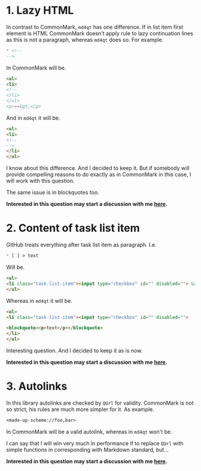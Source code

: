 <!--
	SPDX-FileCopyrightText: 2022-2025 Igor Mironchik <igor.mironchik@gmail.com>
	SPDX-License-Identifier: MIT
-->

# 1. Lazy HTML

In contrast to CommonMark, `md4qt` has one difference. If in list item first element is HTML
CommonMark doesn't apply rule to lazy continuation lines as this is not a paragraph,
whereas `md4qt` does so. For example.

```md
* <!--
-->
```

In CommonMark will be.

```html
<ul>
<li>
<!--
</li>
</ul>
<p>--&gt;</p>
```

And in `md4qt` it will be.

```html
<ul>
<li>
<!--
-->
</li>
</ul>
```

I know about this difference. And I decided to keep it. But if somebody
will provide compelling reasons to do exactly as in CommonMark in this case, I will
work with this question.

The same issue is in blockquotes too.

**Interested in this question may start a discussion with me [here](https://invent.kde.org/libraries/md4qt/-/issues/5).**

# 2. Content of task list item

GitHub treats everything after task list item as paragraph. I.e.

```md
* [ ] > text
```

Will be.

```html
<ul>
<li class="task-list-item"><input type="checkbox" id="" disabled=""> &gt; text</li>
</ul>
```

Whereas in `md4qt` it will be.

```html
<ul>
<li class="task-list-item"><input type="checkbox" id="" disabled="">

<blockquote><p>text</p></blockquote>
</li>
</ul>
```

Interesting question. And I decided to keep it as is now.

**Interested in this question may start a discussion with me [here](https://invent.kde.org/libraries/md4qt/-/issues/6).**

# 3. Autolinks

In this library autolinks are checked by `QUrl` for validity. CommonMark is not so strict,
his rules are much more simpler for it. As example.

```md
<made-up-scheme://foo,bar>
```

In CommonMark will be a valid autolink, whereas in `md4qt` won't be.

I can say that I will win very much in performance if to replace `QUrl` with
simple functions in corresponding with Markdown standard, but...

**Interested in this question may start a discussion with me [here](https://invent.kde.org/libraries/md4qt/-/issues/7).**
